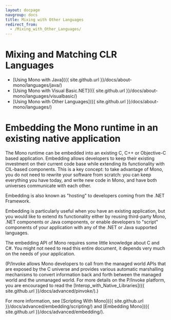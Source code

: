 ```yaml
---
layout: docpage
navgroup: docs
title: Mixing with Other Languages
redirect_from:
  - /Mixing_with_Other_Languages/
---
```


Mixing and Matching CLR Languages
=================================

-   [Using Mono with Java]({{ site.github.url }}/docs/about-mono/languages/java/)
-   [Using Mono with Visual Basic.NET]({{ site.github.url }}/docs/about-mono/languages/visualbasic/)
-   [Using Mono with Other Languages]({{ site.github.url }}/docs/about-mono/languages/)

Embedding the Mono runtime in an existing native application
============================================================

The Mono runtime can be embedded into an existing C, C++ or Objective-C based application. Embedding allows developers to keep their existing investment on their current code base while extending its functionality with CIL-based components. This is a key concept: to take advantage of Mono, you do not need to rewrite your software from scratch: you can keep everything you have today, and write new code in Mono, and have both universes communicate with each other.

Embedding is also known as "hosting" to developers coming from the .NET Framework.

Embedding is particularly useful when you have an existing application, but you would like to extend its functionality either by reusing third-party Mono, .NET components or Java components, or enable developers to "script" components of your application with any of the .NET or Java supported languages.

The embedding API of Mono requires some little knowledge about C and C\#. You might not need to read this entire document, it depends very much on the needs of your application.

(P/Invoke allows Mono developers to call from the managed world APIs that are exposed by the C universe and provides various automatic marshalling mechanisms to convert information back and forth between the managed world and the unmanaged world. For more details on the P/Invoke platform, you are encouraged to read the [Interop\_with\_Native\_Libraries]({{ site.github.url }}/docs/advanced/pinvoke/).)

For more information, see [Scripting With Mono]({{ site.github.url }}/docs/advanced/embedding/scripting/) and [Embedding Mono]({{ site.github.url }}/docs/advanced/embedding/).

